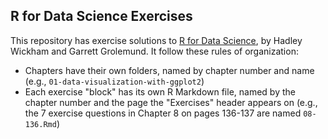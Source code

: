 ## R for Data Science Exercises

This repository has exercise solutions to [R for Data Science](https://r4ds.had.co.nz/), by Hadley Wickham and Garrett Grolemund. It follow these rules of organization:

- Chapters have their own folders, named by chapter number and name (e.g., `01-data-visualization-with-ggplot2`)
- Each exercise "block" has its own R Markdown file, named by the chapter number and the page the "Exercises" header appears on (e.g., the 7 exercise questions in Chapter 8 on pages 136-137 are named `08-136.Rmd`)
